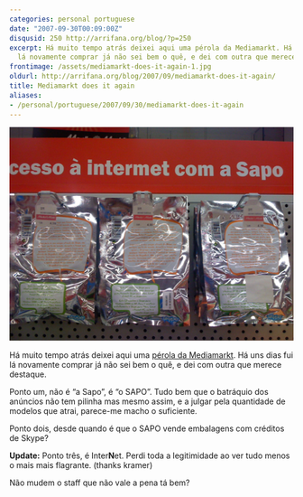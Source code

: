 ```yaml
---
categories: personal portuguese
date: "2007-09-30T00:09:00Z"
disqusid: 250 http://arrifana.org/blog/?p=250
excerpt: Há muito tempo atrás deixei aqui uma pérola da Mediamarkt. Há uns dias fui
  lá novamente comprar já não sei bem o quê, e dei com outra que merece destaque.
frontimage: /assets/mediamarkt-does-it-again-1.jpg
oldurl: http://arrifana.org/blog/2007/09/mediamarkt-does-it-again/
title: Mediamarkt does it again
aliases:
- /personal/portuguese/2007/09/30/mediamarkt-does-it-again
---
```


[![](/assets/mediamarkt-does-it-again-1.jpg "photo 1")][1]

Há muito tempo atrás deixei aqui uma [pérola da Mediamarkt][2]. Há uns dias fui lá novamente comprar já não sei bem o quê, e dei com outra que merece destaque.

Ponto um, não é “a Sapo”, é “o SAPO”. Tudo bem que o batráquio dos anúncios não tem pilinha mas mesmo assim, e a julgar pela quantidade de modelos que atrai, parece-me macho o suficiente.

Ponto dois, desde quando é que o SAPO vende embalagens com créditos de Skype?

**Update:** Ponto três, é Inter**N**et. Perdi toda a legitimidade ao ver tudo menos o mais mais flagrante. (thanks kramer)

Não mudem o staff que não vale a pena tá bem?

[1]: /uploads/IMG_0058.JPG
[2]: /archives/60-O-VoIP-da-Luz.html